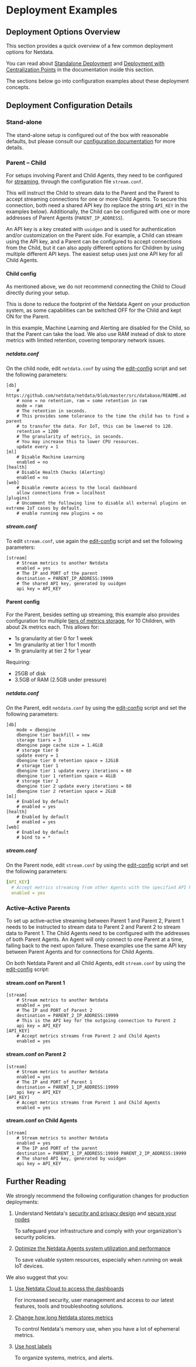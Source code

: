 # Deployment Examples

## Deployment Options Overview

This section provides a quick overview of a few common deployment options for Netdata.

You can read about [Standalone Deployment](/docs/deployment-guides/standalone-deployment.md) and [Deployment with Centralization Points](/docs/deployment-guides/deployment-with-centralization-points.md) in the documentation inside this section.

The sections below go into configuration examples about these deployment concepts.

## Deployment Configuration Details

### Stand-alone

The stand-alone setup is configured out of the box with reasonable defaults, but please consult our [configuration documentation](/docs/netdata-agent/configuration/README.md) for more details.

### Parent – Child

For setups involving Parent and Child Agents, they need to be configured for [streaming](/docs/observability-centralization-points/metrics-centralization-points/configuration.md), through the configuration file `stream.conf`.

This will instruct the Child to stream data to the Parent and the Parent to accept streaming connections for one or more Child Agents. To secure this connection, both need a shared API key (to replace the string `API_KEY` in the examples below). Additionally, the Child can be configured with one or more addresses of Parent Agents (`PARENT_IP_ADDRESS`).

An API key is a key created with `uuidgen` and is used for authentication and/or customization on the Parent side. For example, a Child can stream using the API key, and a Parent can be configured to accept connections from the Child, but it can also apply different options for Children by using multiple different API keys. The easiest setup uses just one API key for all Child Agents.

#### Child config

As mentioned above, we do not recommend connecting the Child to Cloud directly during your setup.

This is done to reduce the footprint of the Netdata Agent on your production system, as some capabilities can be switched OFF for the Child and kept ON for the Parent.

In this example, Machine Learning and Alerting are disabled for the Child, so that the Parent can take the load. We also use RAM instead of disk to store metrics with limited retention, covering temporary network issues.

##### netdata.conf

On the child node, edit `netdata.conf` by using the [edit-config](/docs/netdata-agent/configuration/README.md#edit-a-configuration-file-using-edit-config) script and set the following parameters:

```text
[db]
    # https://github.com/netdata/netdata/blob/master/src/database/README.md
    # none = no retention, ram = some retention in ram
    mode = ram
    # The retention in seconds.
    # This provides some tolerance to the time the child has to find a parent 
    # to transfer the data. For IoT, this can be lowered to 120.
    retention = 1200
    # The granularity of metrics, in seconds.
    # You may increase this to lower CPU resources.
    update every = 1
[ml]
    # Disable Machine Learning
    enabled = no
[health]
    # Disable Health Checks (Alerting)
    enabled = no
[web]
    # Disable remote access to the local dashboard
    allow connections from = localhost
[plugins]
    # Uncomment the following line to disable all external plugins on extreme IoT cases by default.
    # enable running new plugins = no
```

##### stream.conf

To edit `stream.conf`, use again the [edit-config](/docs/netdata-agent/configuration/README.md#edit-a-configuration-file-using-edit-config) script and set the following parameters:

```text
[stream]
    # Stream metrics to another Netdata
    enabled = yes
    # The IP and PORT of the parent
    destination = PARENT_IP_ADDRESS:19999
    # The shared API key, generated by uuidgen
    api key = API_KEY
```

#### Parent config

For the Parent, besides setting up streaming, this example also provides configuration for multiple [tiers of metrics storage](/src/database/README.md#tiers), for 10 Children, with about 2k metrics each. This allows for:

- 1s granularity at tier 0 for 1 week
- 1m granularity at tier 1 for 1 month
- 1h granularity at tier 2 for 1 year

Requiring:

- 25GB of disk
- 3.5GB of RAM (2.5GB under pressure)

##### netdata.conf

On the Parent, edit `netdata.conf` by using the [edit-config](/docs/netdata-agent/configuration/README.md#edit-a-configuration-file-using-edit-config) script and set the following parameters:

```text
[db]
    mode = dbengine
    dbengine tier backfill = new
    storage tiers = 3
    dbengine page cache size = 1.4GiB
    # storage tier 0
    update every = 1
    dbengine tier 0 retention space = 12GiB
    # storage tier 1
    dbengine tier 1 update every iterations = 60
    dbengine tier 1 retention space = 4GiB
    # storage tier 2
    dbengine tier 2 update every iterations = 60
    dbengine tier 2 retention space = 2GiB
[ml]
    # Enabled by default
    # enabled = yes
[health]
    # Enabled by default
    # enabled = yes
[web]
    # Enabled by default
    # bind to = *
```

##### stream.conf

On the Parent node, edit `stream.conf` by using the [edit-config](/docs/netdata-agent/configuration/README.md#edit-a-configuration-file-using-edit-config) script and set the following parameters:

```yaml
[API_KEY]
  # Accept metrics streaming from other Agents with the specified API key
  enabled = yes
```

### Active–Active Parents

To set up active–active streaming between Parent 1 and Parent 2, Parent 1 needs to be instructed to stream data to Parent 2 and Parent 2 to stream data to Parent 1. The Child Agents need to be configured with the addresses of both Parent Agents. An Agent will only connect to one Parent at a time, falling back to the next upon failure. These examples use the same API key between Parent Agents and for connections for Child Agents.

On both Netdata Parent and all Child Agents, edit `stream.conf` by using the [edit-config](/docs/netdata-agent/configuration/README.md#edit-a-configuration-file-using-edit-config) script:

#### stream.conf on Parent 1

```text
[stream]
    # Stream metrics to another Netdata
    enabled = yes
    # The IP and PORT of Parent 2
    destination = PARENT_2_IP_ADDRESS:19999
    # This is the API key for the outgoing connection to Parent 2
    api key = API_KEY
[API_KEY]
    # Accept metrics streams from Parent 2 and Child Agents
    enabled = yes

```

#### stream.conf on Parent 2

```text
[stream]
    # Stream metrics to another Netdata
    enabled = yes
    # The IP and PORT of Parent 1
    destination = PARENT_1_IP_ADDRESS:19999
    api key = API_KEY
[API_KEY]
    # Accept metrics streams from Parent 1 and Child Agents
    enabled = yes
```

#### stream.conf on Child Agents

```text
[stream]
    # Stream metrics to another Netdata
    enabled = yes
    # The IP and PORT of the parent
    destination = PARENT_1_IP_ADDRESS:19999 PARENT_2_IP_ADDRESS:19999
    # The shared API key, generated by uuidgen
    api key = API_KEY
```

## Further Reading

We strongly recommend the following configuration changes for production deployments:

1. Understand Netdata's [security and privacy design](/docs/security-and-privacy-design/README.md) and [secure your nodes](/docs/netdata-agent/securing-netdata-agents.md)

   To safeguard your infrastructure and comply with your organization's security policies.

2. [Optimize the Netdata Agents system utilization and performance](/docs/netdata-agent/configuration/optimize-the-netdata-agents-performance.md)

   To save valuable system resources, especially when running on weak IoT devices.

We also suggest that you:

1. [Use Netdata Cloud to access the dashboards](/docs/netdata-cloud/README.md)

   For increased security, user management and access to our latest features, tools and troubleshooting solutions.

2. [Change how long Netdata stores metrics](/src/database/CONFIGURATION.md#tiers)

   To control Netdata's memory use, when you have a lot of ephemeral metrics.

3. [Use host labels](/docs/netdata-agent/configuration/organize-systems-metrics-and-alerts.md)

   To organize systems, metrics, and alerts.
